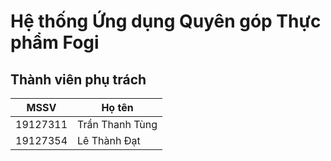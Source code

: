 # Hệ thống Ứng dụng Quyên góp Thực phẩm Fogi

## Thành viên phụ trách
| MSSV     | Họ tên          |
| -------- | --------------- |
| 19127311 | Trần Thanh Tùng |
| 19127354 | Lê Thành Đạt    |

